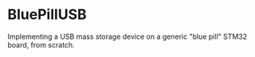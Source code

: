 # BluePillUSB
Implementing a USB mass storage device on a generic "blue pill" STM32 board, from scratch.
